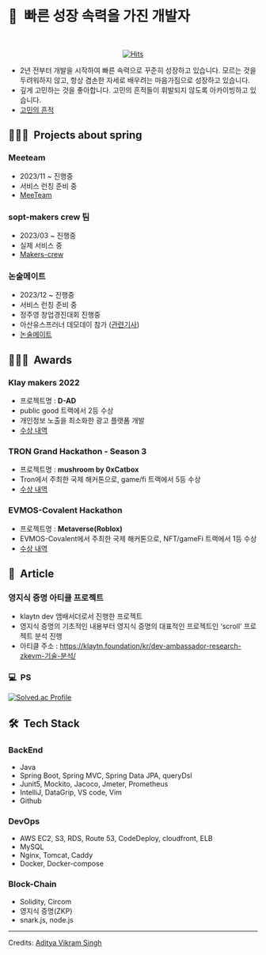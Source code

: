 <h1>🚀&nbsp; 빠른 성장 속력을 가진 개발자</h1>

<div align="center">
    <br>
  
[![Hits](https://hits.seeyoufarm.com/api/count/incr/badge.svg?url=https%3A%2F%2Fgithub.com%2Fmikekks&count_bg=%236F8AE3&title_bg=%23E98A8A&icon=&icon_color=%23E7E7E7&title=hits&edge_flat=false)](https://hits.seeyoufarm.com)
 
</div>

* 2년 전부터 개발을 시작하여 빠른 속력으로 꾸준히 성장하고 있습니다. 모르는 것을 두려워하지 않고, 항상 겸손한 자세로 배우려는 마음가짐으로 성장하고 있습니다.
* 깊게 고민하는 것을 좋아합니다. 고민의 흔적들이 휘발되지 않도록 아카이빙하고 있습니다.
* [고민의 흔적](https://github.com/mikekks/traces-of-thought)

## 👨🏻‍💻 &nbsp;Projects about spring
### Meeteam
* 2023/11 ~ 진행중
* 서비스 런칭 준비 중
* [MeeTeam](https://github.com/MeeTeamNumdle/MeeTeam_BackEnd)

### sopt-makers crew 팀
* 2023/03 ~ 진행중
* 실제 서비스 중
* [Makers-crew](https://github.com/sopt-makers/sopt-crew-backend)

### 논술메이트
* 2023/12 ~ 진행중
* 서비스 런칭 준비 중
* 정주영 창업경진대회 진행중
* 아산유스프러너 데모데이 참가 ([관련기사](https://asan-nanum.org/press/2024-ayp-demoday/))
* [논술메이트](https://github.com/nonsoolmate-official/nonsoolmate-server)

## 👨🏻‍💻 &nbsp;Awards

### Klay makers 2022
* 프로젝트명 : **D-AD**
* public good 트랙에서 2등 수상
* 개인정보 노출을 최소화한 광고 플랫폼 개발
* [수상 내역](https://medium.com/klaytn-kr/글로벌-해커톤-klaymakers22-수상자-공개-83a709903d68)

### TRON Grand Hackathon - Season 3
* 프로젝트명 : **mushroom by 0xCatbox**
* Tron에서 주최한 국제 해커톤으로, game/fi 트랙에서 5등 수상
* [수상 내역](https://cointelegraph.com/press-releases/tron-grand-hackathon-2022-season-3-winners-announced)

### EVMOS-Covalent Hackathon 
* 프로젝트명 : **Metaverse(Roblox)**
* EVMOS-Covalent에서 주최한 국제 해커톤으로, NFT/gameFi 트랙에서 1등 수상
* [수상 내역](https://medium.com/encode-club/evmos-covalent-onemillionwallets-hackathon-prizewinners-and-summary-22fca2302c37)

## 📝 &nbsp;Article

### 영지식 증명 아티클 프로젝트
* klaytn dev 앰배서더로서 진행한 프로젝트
* 영지식 증명의 기초적인 내용부터 영지식 증명의 대표적인 프로젝트인 ‘scroll’ 프로젝트 분석 진행
* 아티클 주소 : https://klaytn.foundation/kr/dev-ambassador-research-zkevm-기술-분석/

### 💻 &nbsp;PS
[![Solved.ac Profile](http://mazassumnida.wtf/api/v2/generate_badge?boj=mikekks)](https://solved.ac/mikekks/)

## 🛠 &nbsp;Tech Stack
### BackEnd
* Java
* Spring Boot, Spring MVC, Spring Data JPA, queryDsl
* Junit5, Mockito, Jacoco, Jmeter, Prometheus
* IntelliJ, DataGrip, VS code, Vim
* Github

### DevOps
* AWS EC2, S3, RDS, Route 53, CodeDeploy, cloudfront, ELB
* MySQL
* Nginx, Tomcat, Caddy
* Docker, Docker-compose

### Block-Chain
* Solidity, Circom
* 영지식 증명(ZKP)
* snark.js, node.js





-----
Credits: [Aditya Vikram Singh](https://github.com/AVS1508)

